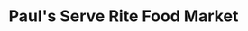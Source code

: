 ---
title: "Paul's Serve Rite Food Market"
url: /cleveland/pauls-serve-rite-food-market/
shop: convenience
---